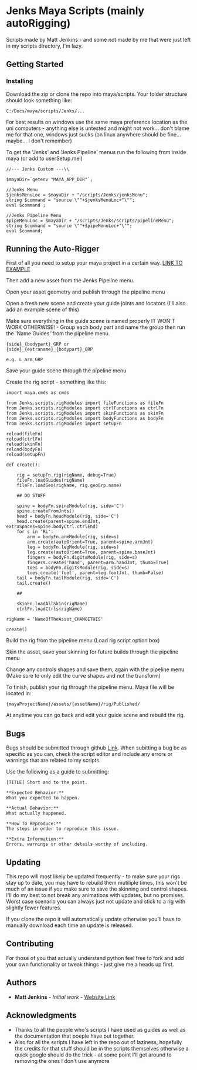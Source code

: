 # Jenks Maya Scripts (mainly autoRigging)

Scripts made by Matt Jenkins - and some not made by me that were just left in my scripts directory, I'm lazy.

## Getting Started

### Installing

Download the zip or clone the repo into maya/scripts. Your folder structure should look something like:

```
C:/Docs/maya/scripts/Jenks/...
```

For best results on windows use the same maya preference location as the uni computers - anything else is untested and might not work... don't blame me for that one, windows just sucks (on linux anywhere should be fine... maybe... I don't remember)

To get the 'Jenks' and 'Jenks Pipeline' menus run the following from inside maya (or add to userSetup.mel)

```
//--- Jenks Custom ---\\

$mayaDir=`getenv "MAYA_APP_DIR"`;

//Jenks Menu
$jenksMenuLoc = $mayaDir + "/scripts/Jenks/jenksMenu";
string $command = "source \""+$jenksMenuLoc+"\"";
eval $command ;

//Jenks Pipeline Menu
$pipeMenuLoc = $mayaDir + "/scripts/Jenks/scripts/pipelineMenu";
string $command = "source \""+$pipeMenuLoc+"\"";
eval $command;
```

## Running the Auto-Rigger

First of all you need to setup your maya project in a certain way. [LINK TO EXAMPLE](https://drive.google.com/open?id=0B5PToUGA1O81Qk1NTE9YWkZkZk0)

Then add a new asset from the Jenks Pipeline menu.

Open your asset geometry and publish through the pipeline menu

Open a fresh new scene and create your guide joints and locators (I'll also add an example scene of this)

Make sure everything in the guide scene is named properly IT WON'T WORK OTHERWISE! - Group each body part and name the group then run the 'Name Guides' from the pipeline menu.

```
{side}_{bodypart}_GRP or
{side}_{extraname}_{bodypart}_GRP

e.g. L_arm_GRP
```

Save your guide scene through the pipeline menu

Create the rig script - something like this:
```
import maya.cmds as cmds

from Jenks.scripts.rigModules import fileFunctions as fileFn
from Jenks.scripts.rigModules import ctrlFunctions as ctrlFn
from Jenks.scripts.rigModules import skinFunctions as skinFn
from Jenks.scripts.rigModules import bodyFunctions as bodyFn
from Jenks.scripts.rigModules import setupFn

reload(fileFn)
reload(ctrlFn)
reload(skinFn)
reload(bodyFn)
reload(setupFn)

def create():

    rig = setupFn.rig(rigName, debug=True)
    fileFn.loadGuides(rigName)
    fileFn.loadGeo(rigName, rig.geoGrp.name)

    ## DO STUFF

    spine = bodyFn.spineModule(rig, side='C')
    spine.createFromJnts()
    head = bodyFn.headModule(rig, side='C')
    head.create(parent=spine.endJnt, extraSpaces=spine.bodyCtrl.ctrlEnd)
    for s in 'RL':
        arm = bodyFn.armModule(rig, side=s)
        arm.create(autoOrient=True, parent=spine.armJnt)
        leg = bodyFn.legModule(rig, side=s)
        leg.create(autoOrient=True, parent=spine.baseJnt)
        fingers = bodyFn.digitsModule(rig, side=s)
        fingers.create('hand', parent=arm.handJnt, thumb=True)
        toes = bodyFn.digitsModule(rig, side=s)
        toes.create('foot', parent=leg.footJnt, thumb=False)
    tail = bodyFn.tailModule(rig, side='C')
    tail.create()

    ##

    skinFn.loadAllSkin(rigName)
    ctrlFn.loadCtrls(rigName)

rigName = 'NameOfTheAsset_CHANGETHIS'

create()
```

Build the rig from the pipeline menu (Load rig script option box)

Skin the asset, save your skinning for future builds through the pipeline menu

Change any controls shapes and save them, again with the pipeline menu (Make sure to only edit the curve shapes and not the transform)

To finish, publish your rig through the pipeline menu. Maya file will be located in:
```
{mayaProjectName}/assets/{assetName}/rig/Published/
```

At anytime you can go back and edit your guide scene and rebuild the rig.

## Bugs

Bugs should be submitted through github [Link](https://github.com/Jennykinns/Jenks/issues). When subitting a bug be as specific as you can, check the script editor and include any errors or warnings that are related to my scripts.

Use the following as a guide to submitting:

```
[TITLE] Short and to the point.

**Expected Behavior:**
What you expected to happen.

**Actual Behavior:**
What actually happened.

**How To Reproduce:**
The steps in order to reproduce this issue.

**Extra Information:**
Errors, warnings or other details worthy of including.
```

## Updating

This repo will most likely be updated frequently - to make sure your rigs stay up to date, you may have to rebuild them mutiliple times, this won't be much of an issue if you make sure to save the skinning and control shapes. I'll do my best to not break any animations with updates, but no promises. Worst case scenario you can always just not update and stick to a rig with slightly fewer features.

If you clone the repo it will automatically update otherwise you'll have to manually download each time an update is released.

## Contributing

For those of you that actually understand python feel free to fork and add your own functionality or tweak things - just give me a heads up first.

## Authors

* **Matt Jenkins** - *Initial work* - [Website Link](https://www.JenksProductions.co.uk)

## Acknowledgments

* Thanks to all the people who's scripts I have used as guides as well as the documentation that poeple have put together.
* Also for all the scripts I have left in the repo out of laziness, hopefully the credits for that stuff should be in the scripts themselves otherwise a quick google should do the trick - at some point I'll get around to removing the ones I don't use anymore
